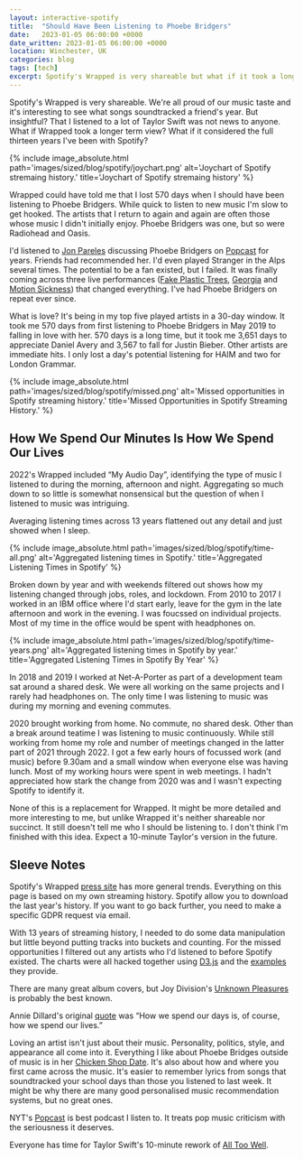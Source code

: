 ```yaml
---
layout: interactive-spotify
title:  "Should Have Been Listening to Phoebe Bridgers"
date:   2023-01-05 06:00:00 +0000
date_written: 2023-01-05 06:00:00 +0000
location: Winchester, UK
categories: blog
tags: [tech]
excerpt: Spotify's Wrapped is very shareable but what if it took a longer term view? What if it considered the full thirteen years I've been with Spotify?
---
```

Spotify's Wrapped is very shareable. We're all proud of our music taste and it's interesting to see what songs soundtracked a friend's year. But insightful? That I listened to a lot of Taylor Swift was not news to anyone. What if Wrapped took a longer term view? What if it considered the full thirteen years I've been with Spotify?

{% include image_absolute.html path='images/sized/blog/spotify/joychart.png' alt='Joychart of Spotify stremaing history.' title='Joychart of Spotify stremaing history' %}

Wrapped could have told me that I lost 570 days when I should have been listening to Phoebe Bridgers. While quick to listen to new music I'm slow to get hooked. The artists that I return to again and again are often those whose music I didn't initially enjoy. Phoebe Bridgers was one, but so were Radiohead and Oasis.

I'd listened to <a href='https://www.nytimes.com/by/jon-pareles'>Jon Pareles</a> discussing Phoebe Bridgers on <a href='https://www.nytimes.com/column/popcast-pop-music-podcast'>Popcast</a> for years. Friends had recommended her. I'd even played Stranger in the Alps several times. The potential to be a fan existed, but I failed. It was finally coming across three live performances (<a href='https://www.youtube.com/watch?v=JKPaA3p3bJU'>Fake Plastic Trees</a>, <a href='https://www.youtube.com/watch?v=opLWHUo6R64'>Georgia</a> and <a href='https://www.youtube.com/watch?v=EgQQkQrPJ2I'>Motion Sickness</a>) that changed everything. I've had Phoebe Bridgers on repeat ever since.

What is love? It's being in my top five played artists in a 30-day window. It took me 570 days from first listening to  Phoebe Bridgers in May 2019 to falling in love with her. 570 days is a long time, but it took me 3,651 days to appreciate Daniel Avery and 3,567 to fall for Justin Bieber. Other artists are immediate hits. I only lost a day's potential listening for HAIM and two for London Grammar.

{% include image_absolute.html path='images/sized/blog/spotify/missed.png' alt='Missed opportunities in Spotify streaming history.' title='Missed Opportunities in Spotify Streaming History.' %}

<h2>How We Spend Our Minutes Is How We Spend Our Lives</h2>

2022's Wrapped included “My Audio Day”, identifying the type of music I listened to during the morning, afternoon and night. Aggregating so much down to so little is somewhat nonsensical but the question of when I listened to music was intriguing.

Averaging listening times across 13 years flattened out any detail and just showed when I sleep.

{% include image_absolute.html path='images/sized/blog/spotify/time-all.png' alt='Aggregated listening times in Spotify.' title='Aggregated Listening Times in Spotify' %}

Broken down by year and with weekends filtered out shows how my listening changed through jobs, roles, and lockdown. From 2010 to 2017 I worked in an IBM office where I'd start early, leave for the gym in the late afternoon and work in the evening. I was foucssed on individual projects. Most of my time in the office would be spent with headphones on.

{% include image_absolute.html path='images/sized/blog/spotify/time-years.png' alt='Aggregated listening times in Spotify by year.' title='Aggregated Listening Times in Spotify By Year' %}

In 2018 and 2019 I worked at Net-A-Porter as part of a development team sat around a shared desk. We were all working on the same projects and I rarely had headphones on. The only time I was listening to music was during my morning and evening commutes.

2020 brought working from home. No commute, no shared desk. Other than a break around teatime I was listening to music continuously. While still working from home my role and number of meetings changed in the latter part of 2021 through 2022. I got a few early hours of focussed work (and music) before 9.30am and a small window when everyone else was having lunch. Most of my working hours were spent in web meetings. I hadn't appreciated how stark the change from 2020 was and I wasn't expecting Spotify to identify it.

None of this is a replacement for Wrapped. It might be more detailed and more interesting to me, but unlike Wrapped it's neither shareable nor succinct. It still doesn't tell me who I should be listening to. I don't think I'm finished with this idea. Expect a 10-minute Taylor's version in the future.

 <h2>Sleeve Notes</h2>
Spotify's Wrapped <a href='https://newsroom.spotify.com/2022-wrapped/'>press site</a> has more general trends. Everything on this page is based on my own streaming history. Spotify allow you to download the last year's history. If you want to go back further, you need to make a specific GDPR request via email.

With 13 years of streaming history, I needed to do some data manipulation but little beyond putting tracks into buckets and counting. For the missed opportunities I filtered out any artists who I'd listened to before Spotify existed. The charts were all hacked together using <a href='https://d3js.org/'>D3.js</a> and the <a href='https://observablehq.com/@d3/gallery'>examples</a> they provide.

There are many great album covers, but Joy Division's <a href='https://en.wikipedia.org/wiki/Unknown_Pleasures#Artwork_and_packaging'>Unknown Pleasures</a> is probably the best known.

Annie Dillard's original <a href='https://www.goodreads.com/quotes/530337-how-we-spend-our-days-is-of-course-how-we'>quote</a> was “How we spend our days is, of course, how we spend our lives.”

Loving an artist isn't just about their music. Personality, politics, style, and appearance all come into it. Everything I like about Phoebe Bridges outside of music is in her <a href='https://www.youtube.com/watch?v=qns6-3tLMK8'>Chicken Shop Date</a>. It's also about how and where you first came across the music. It's easier to remember lyrics from songs that soundtracked your school days than those you listened to last week. It might be why there are many good personalised music recommendation systems, but no great ones.

NYT's <a href='https://www.nytimes.com/column/popcast-pop-music-podcast'>Popcast</a> is best podcast I listen to. It treats pop music criticism with the seriousness it deserves.

Everyone has time for Taylor Swift's 10-minute rework of <a href='https://www.youtube.com/watch?v=sRxrwjOtIag'>All Too Well</a>.